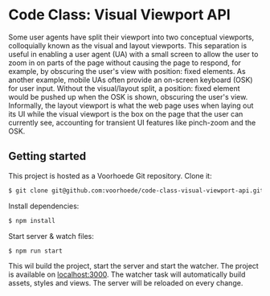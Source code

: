 # Code Class: Visual Viewport API

Some user agents have split their viewport into two conceptual viewports, colloquially known as the visual and layout viewports. This separation is useful in enabling a user agent (UA) with a small screen to allow the user to zoom in on parts of the page without causing the page to respond, for example, by obscuring the user's view with position: fixed elements. As another example, mobile UAs often provide an on-screen keyboard (OSK) for user input. Without the visual/layout split, a position: fixed element would be pushed up when the OSK is shown, obscuring the user's view. Informally, the layout viewport is what the web page uses when laying out its UI while the visual viewport is the box on the page that the user can currently see, accounting for transient UI features like pinch-zoom and the OSK.

## Getting started

This project is hosted as a Voorhoede Git repository. Clone it:

```bash
$ git clone git@github.com:voorhoede/code-class-visual-viewport-api.git
```

Install dependencies:

```bash
$ npm install
```

Start server & watch files:

```bash
$ npm run start
```

This wil build the project, start the server and start the watcher. The project is
available on [localhost:3000](http://localhost:3000). The watcher task will automatically
build assets, styles and views. The server will be reloaded on every change.
